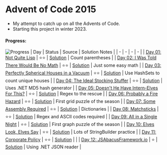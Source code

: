 # Advent of Code 2015
- My attempt to catch up on all the Advents of Code.
- Starting this project in winter 2023.
#### Progress:
![Progress](https://progress-bar.dev//?scale=50&title=StarsCollected&width=700&suffix=/50)
| Day | Status | Source | Solution Notes |
 | - | - | - | - |
 | [Day 01:  Not Quite Lisp](https://adventofcode.com/2015/day/1) | :star::star: | [Solution](./Day01/Program.cs) | Count parentheses |
 | [Day 02:  I Was Told There Would Be No Math](https://adventofcode.com/2015/day/2) | :star::star: | [Solution](./Day02/Program.cs) | Just some easy math |
 | [Day 03:  Perfectly Spherical Houses in a Vacuum](https://adventofcode.com/2015/day/3) | :star::star: | [Solution](./Day03/Program.cs) | Use HashSets to count unique houses |
 | [Day 04:  The Ideal Stocking Stuffer](https://adventofcode.com/2015/day/4) | :star::star: | [Solution](./Day04/Program.cs) | Uses .NET MD5 hash generator |
 | [Day 05:  Doesn&apos;t He Have Intern-Elves For This?](https://adventofcode.com/2015/day/5) | :star::star: | [Solution](./Day05/Program.cs) | Regex to the rescue |
 | [Day 06:  Probably a Fire Hazard](https://adventofcode.com/2015/day/6) | :star::star: | [Solution](./Day06/Program.cs) | First grid puzzle of the season |
 | [Day 07:  Some Assembly Required](https://adventofcode.com/2015/day/7) | :star::star: | [Solution](./Day07/Program.cs) | Dictionaries |
 | [Day 08:  Matchsticks](https://adventofcode.com/2015/day/8) | :star::star: | [Solution](./Day08/Program.cs) | Regex and ASCII codes required |
 | [Day 09:  All in a Single Night](https://adventofcode.com/2015/day/9) | :star::star: | [Solution](./Day09/Program.cs) | First graph puzzle of the season |
 | [Day 10:  Elves Look, Elves Say](https://adventofcode.com/2015/day/10) | :star::star: | [Solution](./Day10/Program.cs) | Lots of StringBuilder practice |
 | [Day 11:  Corporate Policy](https://adventofcode.com/2015/day/11) | :star::star: | [Solution](./Day11/Program.cs) |  |
 | [Day 12:  JSAbacusFramework.io](https://adventofcode.com/2015/day/12) | :star: | [Solution](./Day12/Program.cs) | Using .NET JSON reader |

